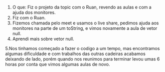 1. O que: Fiz o projeto da topic com o Ruan, revendo as aulas e com a ajuda dos monitores.
2. Fiz com o  Ruan.
3. Fizemos chamada pelo meet e usamos o live share, pedimos ajuda aos monitores na parte de um toString, e vimos novamente a aula de vetor null.
4. Aprendi mais sobre vetor null.

5.Nos tinhamos começado a fazer o codigo a um tempo, mas encontramos algumas dificuldade e com trabalhos das outras cadeiras acabamos deixando de lado, porém quando nos reunimos para terminar levou umas 6 horas por conta que vimos algumas aulas de novo.
